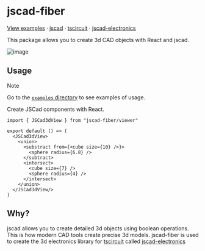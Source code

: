 # jscad-fiber

[View examples](https://tscircuit.github.io/jscad-fiber/) &middot; [jscad](https://github.com/jscad/OpenJSCAD.org) &middot; [tscircuit](https://github.com/tscircuit/tscircuit) &middot; [jscad-electronics](https://github.com/tscircuit/jscad-electronics)

This package allows you to create 3d CAD objects with React and jscad.

![image](https://github.com/user-attachments/assets/a17e5e04-ba88-4b9b-9308-58121779463e)

## Usage

> [!NOTE]
> Go to the [`examples` directory](./examples) to see examples of usage.

Create JSCad components with React.

```tsx
import { JSCad3dView } from "jscad-fiber/viewer"

export default () => (
  <JSCad3dView>
    <union>
      <substract from={<cube size={10} />}>
        <sphere radius={6.8} />
      </subtract>
      <intersect>
        <cube size={7} />
        <sphere radius={4} />
      </intersect>
    </union>
  </JSCad3dView/>
)
```

## Why?

jscad allows you to create detailed 3d objects using boolean operations. This
is how modern CAD tools create precise 3d models. jscad-fiber is used to
create the 3d electronics library for [tscircuit](https://github.com/tscircuit/tscircuit) called
[jscad-electronics](https://github.com/tscircuit/jscad-electronics)
